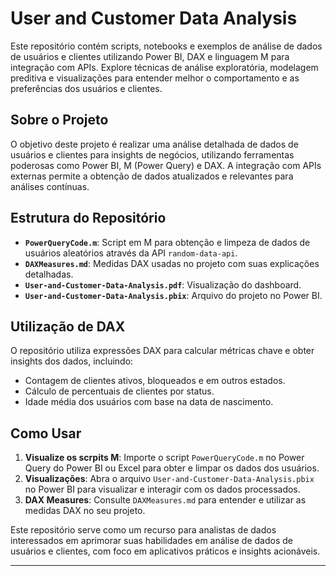 # User and Customer Data Analysis

Este repositório contém scripts, notebooks e exemplos de análise de dados de usuários e clientes utilizando Power BI, DAX e linguagem M para integração com APIs. Explore técnicas de análise exploratória, modelagem preditiva e visualizações para entender melhor o comportamento e as preferências dos usuários e clientes.

## Sobre o Projeto

O objetivo deste projeto é realizar uma análise detalhada de dados de usuários e clientes para insights de negócios, utilizando ferramentas poderosas como Power BI, M (Power Query) e DAX. A integração com APIs externas permite a obtenção de dados atualizados e relevantes para análises contínuas.

## Estrutura do Repositório

- **`PowerQueryCode.m`**: Script em M para obtenção e limpeza de dados de usuários aleatórios através da API `random-data-api`.
- **`DAXMeasures.md`**: Medidas DAX usadas no projeto com suas explicações detalhadas.
- **`User-and-Customer-Data-Analysis.pdf`**: Visualização do dashboard.
- **`User-and-Customer-Data-Analysis.pbix`**: Arquivo do projeto no Power BI.

## Utilização de DAX

O repositório utiliza expressões DAX para calcular métricas chave e obter insights dos dados, incluindo:

- Contagem de clientes ativos, bloqueados e em outros estados.
- Cálculo de percentuais de clientes por status.
- Idade média dos usuários com base na data de nascimento.

## Como Usar

1. **Visualize os scrpits M**: Importe o script `PowerQueryCode.m` no Power Query do Power BI ou Excel para obter e limpar os dados dos usuários.
2. **Visualizações**: Abra o arquivo `User-and-Customer-Data-Analysis.pbix` no Power BI para visualizar e interagir com os dados processados.
3. **DAX Measures**: Consulte `DAXMeasures.md` para entender e utilizar as medidas DAX no seu projeto.

Este repositório serve como um recurso para analistas de dados interessados em aprimorar suas habilidades em análise de dados de usuários e clientes, com foco em aplicativos práticos e insights acionáveis.

---
